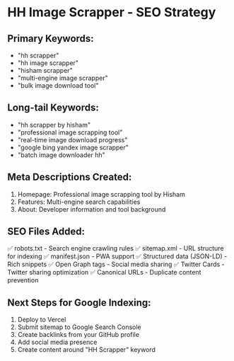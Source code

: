 # HH Image Scrapper - SEO Strategy

## Primary Keywords:
- "hh scrapper"
- "hh image scrapper"  
- "hisham scrapper"
- "multi-engine image scrapper"
- "bulk image download tool"

## Long-tail Keywords:
- "hh scrapper by hisham"
- "professional image scrapping tool"
- "real-time image download progress"
- "google bing yandex image scrapper"
- "batch image downloader hh"

## Meta Descriptions Created:
1. Homepage: Professional image scrapping tool by Hisham
2. Features: Multi-engine search capabilities 
3. About: Developer information and tool background

## SEO Files Added:
✅ robots.txt - Search engine crawling rules
✅ sitemap.xml - URL structure for indexing
✅ manifest.json - PWA support
✅ Structured data (JSON-LD) - Rich snippets
✅ Open Graph tags - Social media sharing
✅ Twitter Cards - Twitter sharing optimization
✅ Canonical URLs - Duplicate content prevention

## Next Steps for Google Indexing:
1. Deploy to Vercel
2. Submit sitemap to Google Search Console
3. Create backlinks from your GitHub profile
4. Add social media presence
5. Create content around "HH Scrapper" keyword